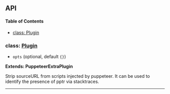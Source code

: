 ## API

<!-- Generated by documentation.js. Update this documentation by updating the source code. -->

#### Table of Contents

- [class: Plugin](#class-plugin)

### class: [Plugin](https://github.com/berstend/puppeteer-extra/blob/8d034bdf078a9e88e343ca5b898702f3c6a46a5c/packages/puppeteer-extra-plugin-stealth/evasions/sourceurl/index.js#L9-L58)

- `opts` (optional, default `{}`)

**Extends: PuppeteerExtraPlugin**

Strip sourceURL from scripts injected by puppeteer.
It can be used to identify the presence of pptr via stacktraces.

---
